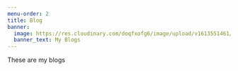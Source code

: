 ```yaml
---
menu-order: 2
title: Blog
banner:
  image: https://res.cloudinary.com/doqfxofg6/image/upload/v1613551461/pexels-quang-nguyen-vinh-2166711_unxg3w.jpg
  banner_text: My Blogs
---
```

These are my blogs